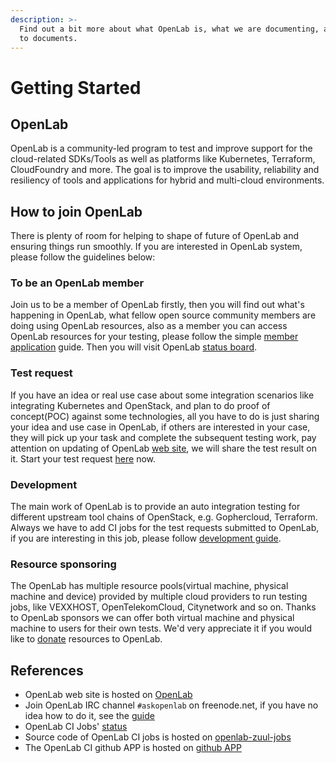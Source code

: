 ```yaml
---
description: >-
  Find out a bit more about what OpenLab is, what we are documenting, and links
  to documents.
---
```


# Getting Started

## OpenLab

OpenLab is a community-led program to test and improve support for the cloud-related SDKs/Tools as well as platforms like Kubernetes, Terraform, CloudFoundry and more. The goal is to improve the usability, reliability and resiliency of tools and applications for hybrid and multi-cloud environments.

## How to join OpenLab

There is plenty of room for helping to shape of future of OpenLab and ensuring things run smoothly. If you are interested in OpenLab system, please follow the guidelines below:

### To be an OpenLab member

Join us to be a member of OpenLab firstly, then you will find out what's happening in OpenLab, what fellow open source community members are doing using OpenLab resources, also as a member you can access OpenLab resources for your testing, please follow the simple [member application](contributors/member-application.md) guide. Then you will visit OpenLab [status board](https://github.com/orgs/theopenlab/projects/1).

### Test request

If you have an idea or real use case about some integration scenarios like integrating Kubernetes and OpenStack, and plan to do proof of concept\(POC\) against some technologies, all you have to do is just sharing your idea and use case in OpenLab, if others are interested in your case, they will pick up your task and complete the subsequent testing work, pay attention on updating of OpenLab [web site](https://openlabtesting.org/explore/), we will share the test result on it. Start your test request [here](https://github.com/theopenlab/openlab/issues/new?template=test-request.md&labels=integration%20case) now.

### Development

The main work of OpenLab is to provide an auto integration testing for different upstream tool chains of OpenStack, e.g. Gophercloud, Terraform. Always we have to add CI jobs for the test requests submitted to OpenLab, if you are interesting in this job, please follow [development guide](contributors/development-guide.md).

### Resource sponsoring

The OpenLab has multiple resource pools\(virtual machine, physical machine and device\) provided by multiple cloud providers to run testing jobs, like VEXXHOST, OpenTelekomCloud, Citynetwork and so on. Thanks to OpenLab sponsors we can offer both virtual machine and physical machine to users for their own tests. We'd very appreciate it if you would like to [donate](contributors/sponsor-resources.md) resources to OpenLab.

## References

* OpenLab web site is hosted on [OpenLab](https://openlabtesting.org/)
* Join OpenLab IRC channel `#askopenlab` on freenode.net, if you have no idea how to do it, see the [guide](https://freenode.net/kb/answer/chat)
* OpenLab CI Jobs' [status](http://status.openlabtesting.org/status)
* Source code of OpenLab CI jobs is hosted on [openlab-zuul-jobs](https://github.com/theopenlab/openlab-zuul-jobs)
* The OpenLab CI github APP is hosted on [github APP](https://github.com/apps/theopenlab-ci)

